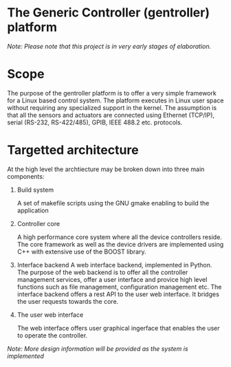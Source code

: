 # The Generic Controller (gentroller) platform

*Note: Please note that this project is in very early stages of elaboration.*

# Scope
The purpose of the gentroller platform is to offer a very simple framework for a Linux based control system. The platform executes in Linux user space without requiring any specialized support in the kernel. The assumption is that all the sensors and actuators are connected using Ethernet (TCP/IP), serial (RS-232, RS-422/485), GPIB, IEEE 488.2 etc. protocols. 

# Targetted architecture
At the high level the archtiecture may be broken down into three main components:

1. Build system

   A set of makefile scripts using the GNU gmake enabling to build the application 

2. Controller core

   A high performance core system where all the device controllers reside. The core framework as well as the device drivers are implemented using C++ with extensive use of the BOOST library.
   
3. Interface backend
   A web interface backend, implemented in Python. The purpose of the web backend is to offer all the controller management services, offer a user interface and provice high level functions such as file management, configuration management etc. The interface backend offers a rest API to the user web interface. It bridges the user requests towards the core.
   
4. The user web interface

   The web interface offers user graphical ingerface that enables the user to operate the controller.

*Note: More design information will be provided as the system is implemented*

